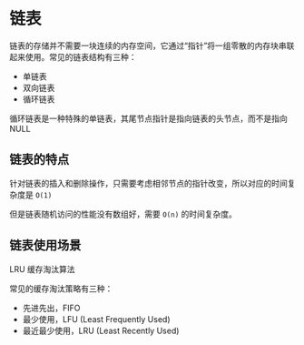 # 链表

链表的存储并不需要一块连续的内存空间，它通过“指针”将一组零散的内存块串联起来使用。常见的链表结构有三种：

- 单链表
- 双向链表
- 循环链表

循环链表是一种特殊的单链表，其尾节点指针是指向链表的头节点，而不是指向 NULL

## 链表的特点

针对链表的插入和删除操作，只需要考虑相邻节点的指针改变，所以对应的时间复杂度是 `O(1)`

但是链表随机访问的性能没有数组好，需要 `O(n)` 的时间复杂度。

## 链表使用场景

LRU 缓存淘汰算法

常见的缓存淘汰策略有三种：

- 先进先出，FIFO
- 最少使用，LFU (Least Frequently Used)
- 最近最少使用，LRU (Least Recently Used)


